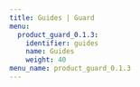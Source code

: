 ```yaml
---
title: Guides | Guard
menu:
  product_guard_0.1.3:
    identifier: guides
    name: Guides
    weight: 40
menu_name: product_guard_0.1.3
---
```


